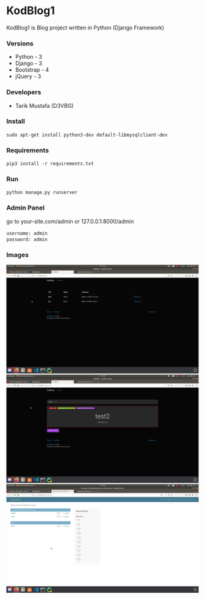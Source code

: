 # KodBlog1
KodBlog1 is Blog project written in Python (Django Framework)
### Versions
- Python - 3
- Django - 3
- Bootstrap - 4
- jQuery - 3
### Developers
- Tarik Mustafa (D3VBG)
### Install
```shell script
sudo apt-get install python3-dev default-libmysqlclient-dev
```
### Requirements
```shell script
pip3 install -r requirements.txt
```
### Run
```shell script
python manage.py runserver
```
### Admin Panel
go to your-site.com/admin or 127.0.0.1:8000/admin
```
username: admin
password: admin
```
### Images
![blog](img/blog.png)
![post](img/post.png)
![panel](img/panel.png)
